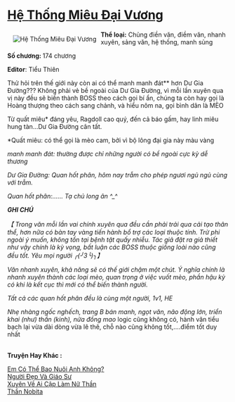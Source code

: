 <a href="https://utruyen.com/he-thong-mieu-dai-vuong/24635/" title="Hệ Thống Miêu Đại Vương"><h1>Hệ Thống Miêu Đại Vương</h1></a><div style="display:table"><img align="right" style="float: left; padding: 10px;" src="https://utruyen.com/images/story/200x260/he-thong-mieu-dai-vuong.jpg" alt="Hệ Thống Miêu Đại Vương"><b>Thể loại:</b> Chủng điền văn, điềm văn, nhanh xuyên, sảng văn, hệ thống, manh sủng<p></p><b>Số chương: </b>174 chương<p></p><b>Editor</b>: Tiểu Thiên<p></p>Thử hỏi trên thế giới này còn ai có thể manh manh đát** hơn Dư Gia Đường??? Không phải vẻ bề ngoài của Dư Gia Đường, vì mỗi lần xuyên qua vị này đều sẽ biến thành BOSS theo cách gọi bí ẩn, chúng ta còn hay gọi là Hoàng thượng theo cách sang chảnh, và hiểu nôm na, gọi bình dân là MÈO<p></p>Từ quất miêu* đáng yêu, Ragdoll cao quý, đến cả báo gấm, hay linh miêu hung tàn...Dư Gia Đường cân tất.<p></p>*Quất miêu: có thể gọi là mèo cam, bởi vì bộ lông đại gia này màu vàng<p></p>**manh manh đát: thường được chỉ những người có bề ngoài cực kỳ dễ thương<p></p>Dư Gia Đường: Quan hốt phân, hôm nay trẫm cho phép ngươi ngủ ngủ cùng với trẫm.<p></p>Quan hốt phân:...... Tạ chủ long ân ^_^<p></p><b>GHI CHÚ</b><p></p>【 Trong văn mỗi lần vai chính xuyên qua đều cần phải trải qua cải tạo thân thể, hơn nữa có bàn tay vàng tiến hành bổ trợ các loại thuộc tính. Trừ phi ngoài ý muốn, không tồn tại bệnh tật quấy nhiễu. Tác giả đặt ra giả thiết như vậy chính là kỳ vọng, bất luận các BOSS thuộc giống loài nào cũng đều tốt. Yêu mọi người ╭(╯3╰)╮】<p></p>Văn nhanh xuyên, khả năng sẽ có thế giới chậm một chút. Ý nghĩa chính là nhanh xuyên thành các loại mèo, quan trọng ở việc vuốt mèo, phần hậu kỳ có khi là kết cục thì mới có thể biến thành người.<p></p>Tất cả các quan hốt phân đều là cùng một người, 1v1, HE<p></p>Nhẹ nhàng ngốc nghếch, trang B* bán manh, ngọt văn, não động lớn, triển khai (như) thần (kinh), nửa đồng mao* logic cũng không có, hành văn tiểu bạch lại vừa dài dòng vừa lê thê, chỗ nào cũng không tốt,....điểm tốt duy nhất</div><p><br><b>Truyện Hay Khác :</b></p><a href="https://utruyen.com/em-co-the-bao-nuoi-anh-khong/24686/" alt="Em Có Thể Bao Nuôi Anh Không?">Em Có Thể Bao Nuôi Anh Không?</a><br/><a href="https://github.com/quanluxury/ngontinh_sac/tree/master/truyenhay/15980/" alt="Người Đẹp Và Giáo Sư">Người Đẹp Và Giáo Sư</a><br/><a href="https://github.com/quanluxury/ngontinhhot/tree/master/truyenhay/19539/" alt="Xuyên Về Ai Cập Làm Nữ Thần">Xuyên Về Ai Cập Làm Nữ Thần</a><br/><a href="https://github.com/quanluxury/ngontinhhot/tree/master/truyenhay/17372/" alt="Thần Nobita">Thần Nobita</a><br/>